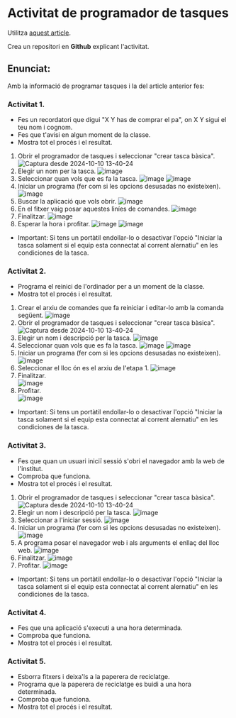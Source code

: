 # Activitat de programador de tasques

Utilitza [aquest article](https://www.maketecheasier.com/schedule-tasks-windows/).

Crea un repositori en **Github** explicant l'activitat.

## Enunciat:

Amb la informació de programar tasques i la del article anterior fes:

### Activitat 1.

- Fes un recordatori que digui "X Y has de comprar el pa", on X Y sigui el teu nom i cognom.
- Fes que t'avisi en algun moment de la classe.
- Mostra tot el procés i el resultat.
1. Obrir el programador de tasques i seleccionar "crear tasca bàsica".
![Captura desde 2024-10-10 13-40-24](https://github.com/user-attachments/assets/0bda289b-0dfd-4b86-87a1-fe7bf9081d86)
2. Elegir un nom per la tasca.
![image](https://github.com/user-attachments/assets/68993f10-f608-4e15-9989-4adc55e1a74e)
3. Seleccionar quan vols que es fa la tasca.
![image](https://github.com/user-attachments/assets/a2fa0ef3-4942-474d-b0d8-4e6fd85cf0e6)
![image](https://github.com/user-attachments/assets/f33c1b27-b265-4f32-bb6a-6d8263316531)
4. Iniciar un programa (fer com si les opcions desusadas no existeixen).
![image](https://github.com/user-attachments/assets/f1559038-e3f3-43a5-8ae9-0df818355a1a)
5. Buscar la aplicació que vols obrir.
![image](https://github.com/user-attachments/assets/6a64dd2d-f5bf-46cb-9f59-1a16f38178ac)
6. En el fitxer vaig posar aquestes liníes de comandes.
![image](https://github.com/user-attachments/assets/be8fe17a-8764-470a-ad95-50fcc8e22def)
7. Finalitzar.
![image](https://github.com/user-attachments/assets/b55373de-6180-4107-acac-39175afa4a94)
8. Esperar la hora i profitar.
![image](https://github.com/user-attachments/assets/ea341d4b-9a57-4d63-bc8a-781d25cda3be)
![image](https://github.com/user-attachments/assets/1b337b8d-6efb-410d-a231-51344f05fc34)

* Important: Si tens un portàtil endollar-lo o desactivar l'opció "Iniciar la tasca solament si el equip esta connectat al corrent alernatiu" en les condiciones de la tasca.

### Activitat 2.

- Programa el reinici de l'ordinador per a un moment de la classe.
- Mostra tot el procés i el resultat.
1. Crear el arxiu de comandes que fa reiniciar i editar-lo amb la comanda següent.
![image](https://github.com/user-attachments/assets/abc18797-d674-413d-a828-80397181e7c4)
2. Obrir el programador de tasques i seleccionar "crear tasca bàsica".
![Captura desde 2024-10-10 13-40-24](https://github.com/user-attachments/assets/0bda289b-0dfd-4b86-87a1-fe7bf9081d86)
3. Elegir un nom i descripció per la tasca.
![image](https://github.com/user-attachments/assets/4938bc55-d081-4a0e-98e9-2114e75e42de)
4. Seleccionar quan vols que es fa la tasca.
![image](https://github.com/user-attachments/assets/a2fa0ef3-4942-474d-b0d8-4e6fd85cf0e6)
![image](https://github.com/user-attachments/assets/44ac7b80-08c4-4dcf-9ec2-cb97b99a8a27)
5. Iniciar un programa (fer com si les opcions desusadas no existeixen).
![image](https://github.com/user-attachments/assets/f1559038-e3f3-43a5-8ae9-0df818355a1a)
6. Seleccionar el lloc ón es el arxiu de l'etapa 1.
![image](https://github.com/user-attachments/assets/6b75550f-2eb1-4146-9156-2bab9a1f93cc)
7. Finalitzar. <br>
![image](https://github.com/user-attachments/assets/9d99049b-2beb-42b4-bc14-ab5d262fa73c)
8. Profitar. <br>
![image](https://github.com/user-attachments/assets/e0ca4593-27ce-445c-ab5a-2ac21e03f5eb)

* Important: Si tens un portàtil endollar-lo o desactivar l'opció "Iniciar la tasca solament si el equip esta connectat al corrent alernatiu" en les condiciones de la tasca.

### Activitat 3.

- Fes que quan un usuari iniciï sessió s'obri el navegador amb la web de l'institut.
- Comproba que funciona.
- Mostra tot el procés i el resultat.
1. Obrir el programador de tasques i seleccionar "crear tasca bàsica".
![Captura desde 2024-10-10 13-40-24](https://github.com/user-attachments/assets/0bda289b-0dfd-4b86-87a1-fe7bf9081d86)
2. Elegir un nom i descripció per la tasca.
![image](https://github.com/user-attachments/assets/0243cc2f-8152-498d-a5a4-570e06ac5253)
3. Seleccionar a l'iniciar sessió.
![image](https://github.com/user-attachments/assets/dbc4594b-e9b7-4270-91e4-c51047007440)
4. Iniciar un programa (fer com si les opcions desusadas no existeixen).
![image](https://github.com/user-attachments/assets/f1559038-e3f3-43a5-8ae9-0df818355a1a)
5. A programa posar el navegador web i als arguments el enllaç del lloc web.
![image](https://github.com/user-attachments/assets/88e92585-26e3-4300-b0ae-2570b4a1004a)
6. Finalitzar.
![image](https://github.com/user-attachments/assets/2746990c-289a-4af8-9189-53290620e053)
7. Profitar.
![image](https://github.com/user-attachments/assets/101c29c1-161a-4fa3-8137-18c4ef78f80d)

* Important: Si tens un portàtil endollar-lo o desactivar l'opció "Iniciar la tasca solament si el equip esta connectat al corrent alernatiu" en les condiciones de la tasca.

### Activitat 4.

- Fes que una aplicació s'executi a una hora determinada.
- Comproba que funciona.
- Mostra tot el procés i el resultat.

### Activitat 5.

- Esborra fitxers i deixa'ls a la paperera de reciclatge.
- Programa que la paperera de reciclatge es buidi a una hora determinada.
- Comproba que funciona.
- Mostra tot el procés i el resultat.
